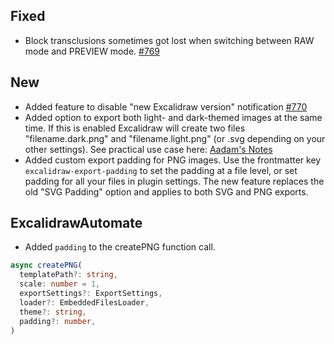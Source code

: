## Fixed
- Block transclusions sometimes got lost when switching between RAW mode and PREVIEW mode. [#769](https://github.com/zsviczian/obsidian-excalidraw-plugin/issues/769)

## New
- Added feature to disable "new Excalidraw version" notification [#770](https://github.com/zsviczian/obsidian-excalidraw-plugin/issues/770)
- Added option to export both light- and dark-themed images at the same time. If this is enabled Excalidraw will create two files "filename.dark.png" and "filename.light.png" (or .svg depending on your other settings). See practical use case here: [Aadam's Notes](https://notes.aadam.dev/SBYNtPHqsTW9Ck1Kuoxsu/)
- Added custom export padding for PNG images. Use the frontmatter key `excalidraw-export-padding` to set the padding at a file level, or set padding for all your files in plugin settings. The new feature replaces the old "SVG Padding" option and applies to both SVG and PNG exports.

## ExcalidrawAutomate
- Added `padding` to the createPNG function call.
```typescript
async createPNG(
  templatePath?: string,
  scale: number = 1,
  exportSettings?: ExportSettings,
  loader?: EmbeddedFilesLoader,
  theme?: string,
  padding?: number,
)
```